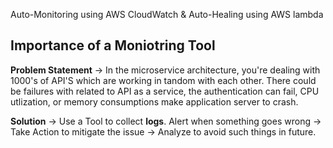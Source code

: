 Auto-Monitoring using AWS CloudWatch & Auto-Healing using AWS lambda

## Importance of a Moniotring Tool

**Problem Statement** -> In the microservice architecture, you're dealing with 1000's of API'S which are working in tandom with each other. There could be failures with related to API as a service, the authentication can fail, CPU utlization, or memory consumptions make application server to crash.

**Solution** -> Use a Tool to collect **logs**. Alert when something goes wrong -> Take Action to mitigate the issue -> Analyze to avoid such things in future.
